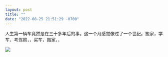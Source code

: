 ```yaml
---
layout: post
title: ""
date: "2022-08-25 21:51:29 -0700"
---
```


人生第一辆车竟然是在三十多年后的事。这一个月感觉像过了一个世纪。搬家，学车，考驾照，，买车，搬家，，

![]({{site.cdnurl}}/assets/yinshui/images/posts/car.jpg)
